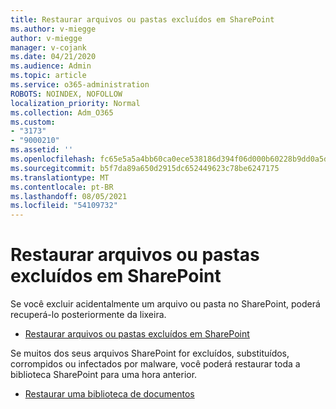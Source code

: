 ```yaml
---
title: Restaurar arquivos ou pastas excluídos em SharePoint
ms.author: v-miegge
author: v-miegge
manager: v-cojank
ms.date: 04/21/2020
ms.audience: Admin
ms.topic: article
ms.service: o365-administration
ROBOTS: NOINDEX, NOFOLLOW
localization_priority: Normal
ms.collection: Adm_O365
ms.custom:
- "3173"
- "9000210"
ms.assetid: ''
ms.openlocfilehash: fc65e5a5a4bb60ca0ece538186d394f06d000b60228b9dd0a5dfe0b7f0e7ad0d
ms.sourcegitcommit: b5f7da89a650d2915dc652449623c78be6247175
ms.translationtype: MT
ms.contentlocale: pt-BR
ms.lasthandoff: 08/05/2021
ms.locfileid: "54109732"
---
```

# <a name="restore-deleted-files-or-folders-in-sharepoint"></a>Restaurar arquivos ou pastas excluídos em SharePoint

Se você excluir acidentalmente um arquivo ou pasta no SharePoint, poderá recuperá-lo posteriormente da lixeira.

* [Restaurar arquivos ou pastas excluídos em SharePoint](https://support.microsoft.com/office/restore-items-in-the-recycle-bin-that-were-deleted-from-sharepoint-or-teams-6df466b6-55f2-4898-8d6e-c0dff851a0be)

Se muitos dos seus arquivos SharePoint for excluídos, substituídos, corrompidos ou infectados por malware, você poderá restaurar toda a biblioteca SharePoint para uma hora anterior.

* [Restaurar uma biblioteca de documentos](https://support.office.com/article/restore-a-document-library-317791c3-8bd0-4dfd-8254-3ca90883d39a)